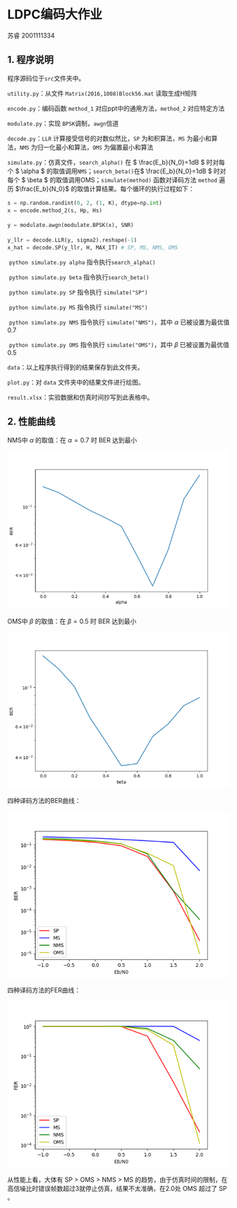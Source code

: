 # LDPC编码大作业

苏睿 2001111334



## 1. 程序说明

程序源码位于`src`文件夹中。

`utility.py`：从文件 `Matrix(2016,1008)Block56.mat` 读取生成H矩阵

`encode.py`：编码函数 `method_1` 对应ppt中的通用方法，`method_2` 对应特定方法

`modulate.py`：实现 `BPSK`调制，`awgn`信道

`decode.py`：`LLR` 计算接受信号的对数似然比，`SP` 为和积算法，`MS` 为最小和算法，`NMS` 为归一化最小和算法，`OMS` 为偏置最小和算法

`simulate.py`：仿真文件，`search_alpha()` 在 $ \frac{E_b}{N_0}=1dB $ 时对每个 $ \alpha $ 的取值调用`NMS`；`search_beta()`在$ \frac{E_b}{N_0}=1dB $ 时对每个 $ \beta $ 的取值调用OMS；`simulate(method)` 函数对译码方法 `method` 遍历 $\frac{E_b}{N_0}$ 的取值计算结果。每个循环的执行过程如下：

```python
s = np.random.randint(0, 2, (1, K), dtype=np.int)
x = encode.method_2(s, Hp, Hs)

y = modulate.awgn(modulate.BPSK(x), SNR)

y_llr = decode.LLR(y, sigma2).reshape(-1)
x_hat = decode.SP(y_llr, H, MAX_IT)	# SP, MS, NMS, OMS
```

​	`python simulate.py alpha` 指令执行`search_alpha()`

​	`python simulate.py beta` 指令执行`search_beta()`

​	`python simulate.py SP` 指令执行 `simulate("SP")`

​	`python simulate.py MS` 指令执行 `simulate("MS")`

​	`python simulate.py NMS` 指令执行 `simulate("NMS")`，其中 $\alpha$ 已被设置为最优值 0.7

​	`python simulate.py OMS` 指令执行 `simulate("OMS")`，其中 $\beta$ 已被设置为最优值 0.5

`data`：以上程序执行得到的结果保存到此文件夹。

`plot.py`：对 `data` 文件夹中的结果文件进行绘图。

`result.xlsx`：实验数据和仿真时间抄写到此表格中。

## 2. 性能曲线

NMS中 $\alpha$ 的取值：在 $\alpha=0.7$ 时 BER 达到最小

<img src=".\src\data\alpha_ber.png" alt="alpha_ber" style="zoom:72%;" />

OMS中 $\beta$ 的取值：在 $\beta=0.5$ 时 BER 达到最小

<img src="./src/data/beta_ber.png" alt="beta_ber" style="zoom:72%;" />

四种译码方法的BER曲线：

<img src="./src/data/Eb_N0_ber.png" alt="Eb_N0_ber" style="zoom:83%;" />

四种译码方法的FER曲线：

<img src="./src/data/Eb_N0_fer.png" alt="Eb_N0_fer" style="zoom:83%;" />

从性能上看，大体有 SP > OMS > NMS > MS 的趋势，由于仿真时间的限制，在高信噪比时错误帧数超过3就停止仿真，结果不太准确，在2.0处 OMS 超过了 SP 。